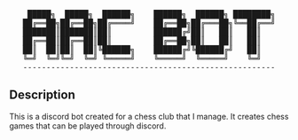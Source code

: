 <div align="center">
<pre>
 █████╗  █████╗  ██████╗    ██████╗  ██████╗ ████████╗
██╔══██╗██╔══██╗██╔════╝    ██╔══██╗██╔═══██╗╚══██╔══╝
███████║███████║██║         ██████╔╝██║   ██║   ██║   
██╔══██║██╔══██║██║         ██╔══██╗██║   ██║   ██║   
██║  ██║██║  ██║╚██████╗    ██████╔╝╚██████╔╝   ██║   
╚═╝  ╚═╝╚═╝  ╚═╝ ╚═════╝    ╚═════╝  ╚═════╝    ╚═╝   
------------------------------------------------------
</pre>
</div>

## Description
This is a discord bot created for a chess club that I manage. It creates chess games that can be played through discord.
